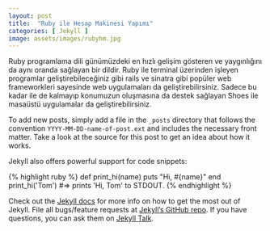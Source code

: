 ```yaml
---
layout: post
title:  "Ruby ile Hesap Makinesi Yapımı"
categories: [ Jekyll ]
image: assets/images/rubyhm.jpg
---
```

Ruby programlama dili günümüzdeki en hızlı gelişim gösteren ve yaygınlığını da aynı oranda sağlayan bir dildir. Ruby ile terminal üzerinden işleyen programlar geliştirebileceğiniz gibi rails ve sinatra gibi popüler web frameworkleri sayesinde web uygulamaları da geliştirebilirsiniz. Sadece bu kadar ile de kalmayıp konumuzun oluşmasına da destek sağlayan Shoes ile masaüstü uygulamalar da geliştirebilirsiniz.

To add new posts, simply add a file in the `_posts` directory that follows the convention `YYYY-MM-DD-name-of-post.ext` and includes the necessary front matter. Take a look at the source for this post to get an idea about how it works.

Jekyll also offers powerful support for code snippets:

{% highlight ruby %}
def print_hi(name)
  puts "Hi, #{name}"
end
print_hi('Tom')
#=> prints 'Hi, Tom' to STDOUT.
{% endhighlight %}

Check out the [Jekyll docs][jekyll-docs] for more info on how to get the most out of Jekyll. File all bugs/feature requests at [Jekyll’s GitHub repo][jekyll-gh]. If you have questions, you can ask them on [Jekyll Talk][jekyll-talk].

[jekyll-docs]: https://jekyllrb.com/docs/home
[jekyll-gh]:   https://github.com/jekyll/jekyll
[jekyll-talk]: https://talk.jekyllrb.com/
